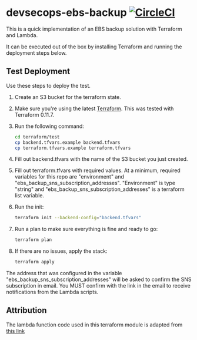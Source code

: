 # devsecops-ebs-backup [![CircleCI](https://circleci.com/gh/GSA/devsecops-ebs-backup.svg?style=svg)](https://circleci.com/gh/GSA/devsecops-ebs-backup)

This is a quick implementation of an EBS backup solution with Terraform and Lambda.

It can be executed out of the box by installing Terraform and running the deployment steps below.

## Test Deployment

Use these steps to deploy the test.

1. Create an S3 bucket for the terraform state.
1. Make sure you're using the latest [Terraform](http://terraform.io). This was tested with Terraform 0.11.7.
1. Run the following command:

    ````sh
    cd terraform/test
    cp backend.tfvars.example backend.tfvars
    cp terraform.tfvars.example terraform.tfvars
    ````

1. Fill out backend.tfvars with the name of the S3 bucket you just created.
1. Fill out terraform.tfvars with required values. At a minimum, required variables for this repo are "environment" and "ebs_backup_sns_subscription_addresses". "Environment" is type "string" and "ebs_backup_sns_subscription_addresses" is a terraform list variable.
1. Run the init:

    ````sh
    terraform init --backend-config="backend.tfvars"
    ````

1. Run a plan to make sure everything is fine and ready to go:

    ````sh
    terraform plan
    ````

1. If there are no issues, apply the stack:

    ````sh
    terraform apply
    ````

The address that was configured in the variable "ebs_backup_sns_subscription_addresses" will be asked to confirm the SNS subscription in email. You MUST confirm with the link in the email to receive notifications from the Lambda scripts.

## Attribution

The lambda function code used in this terraform module is adapted from [this link](https://serverlesscode.com/post/lambda-schedule-ebs-snapshot-backups-2/)